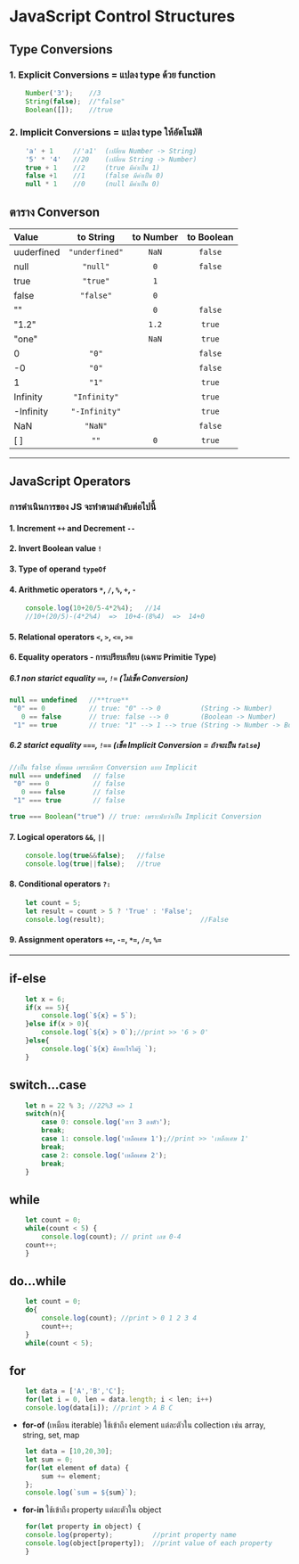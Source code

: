 # JavaScript Control Structures
## Type Conversions
### 1. Explicit Conversions = แปลง type ด้วย function
```JavaScript
    Number('3');    //3
    String(false);  //"false"
    Boolean([]);    //true
```
### 2. Implicit Conversions = แปลง type ให้อัตโนมัติ
```JavaScript
    'a' + 1     //'a1'  (เปลี่ยน Number -> String)
    '5' * '4'   //20    (เปลี่ยน String -> Number)
    true + 1    //2     (true มีค่าเป็น 1)
    false +1    //1     (false มีค่าเป็น 0)
    null * 1    //0     (null มีค่าเป็น 0)
```
## ตาราง Converson
| Value     | to String    | to Number | to Boolean   |
|:----------|:------------:|:---------:|:-----------: |
|uuderfined |`"underfined"`|`NaN`      |`false`       |
|null       |`"null"`      |`0`        |`false`       |
|true       |`"true"`      |`1`        |              |   
|false      |`"false"`     |`0`        |              | 
|""         |              |`0`        |`false`       |
|"1.2"      |              |`1.2`      |`true`        |   
|"one"      |              |`NaN`      |`true`        | 
|0          |`"0"`         |           |`false`       |
|-0         |`"0"`         |           |`false`       |
|1          |`"1"`         |           |`true`        |
|Infinity   |`"Infinity"`  |           |`true`        |
|-Infinity  |`"-Infinity"` |           |`true`        |
|NaN        |`"NaN"`       |           |`false`       |
|[ ]        |`""`          |`0`        |`true`        |
-----
## JavaScript Operators 
### การดำเนินการของ JS จะทำตามลำดับต่อไปนี้
#### 1. Increment `++` and Decrement `--`
#### 2. Invert Boolean value `!`
#### 3. Type of operand `typeOf`
#### 4. Arithmetic operators `*`, `/`, `%`, `+`, `-`
```JavaScript
    console.log(10+20/5-4*2%4);   //14
    //10+(20/5)-(4*2%4)  =>  10+4-(8%4)  =>  14+0           
```
#### 5. Relational operators `<`, `>`, `<=`, `>=`
#### 6. Equality operators - การเปรียบเทียบ (เฉพาะ Primitie Type)
##### 6.1 non starict equality `==`, `!=` (ไม่เช็ค Conversion)
```JavaScript
null == undefined   //**true**
 "0" == 0           // true: "0" --> 0          (String -> Number)
   0 == false       // true: false --> 0        (Boolean -> Number)
 "1" == true        // true: "1" --> 1 --> true (String -> Number -> Boolean)
```
##### 6.2 starict equality `===`, `!==` (เช็ค Implicit Conversion = ถ้าจะเป็น `false`)
```JavaScript
//เป็น false ทั้งหมด เพราะมีการ Conversion แบบ Implicit
null === undefined   // false
 "0" === 0           // false
   0 === false       // false
 "1" === true        // false 

true === Boolean("true") // true: เพราะนับว่าเป็น Implicit Conversion
```
#### 7. Logical operators `&&`, `||`
```JavaScript
    console.log(true&&false);   //false
    console.log(true||false);   //true                 
```
#### 8. Conditional operators `?:`
```JavaScript
    let count = 5;
    let result = count > 5 ? 'True' : 'False';      
    console.log(result);                        //False
```
#### 9. Assignment operators `+=`, `-=`, `*=`, `/=`, `%=`

----
## if-else
```JavaScript
    let x = 6;
    if(x == 5){
        console.log(`${x} = 5`);    
    }else if(x > 0){
        console.log(`${x} > 0`);//print >> '6 > 0'
    }else{
        console.log(`${x} คืออะไรไม่รู้ `);
    }
```
## switch...case
```JavaScript
    let n = 22 % 3; //22%3 => 1
    switch(n){
        case 0: console.log('หาร 3 ลงตัว'); 
        break;
        case 1: console.log('เหลือเศษ 1');//print >> 'เหลือเศษ 1'
        break;
        case 2: console.log('เหลือเศษ 2');
        break;
    }
```
## while
```JavaScript
    let count = 0;
    while(count < 5) {
        console.log(count); // print เลข 0-4
    count++;
    }
```
## do...while
```JavaScript
    let count = 0;
    do{
        console.log(count); //print > 0 1 2 3 4
        count++;
    }
    while(count < 5);
```
## for
```JavaScript
    let data = ['A','B','C'];
    for(let i = 0, len = data.length; i < len; i++)
    console.log(data[i]); //print > A B C
```
* **for-of** (เหมือน iterable) ใช้เข้าถึง element แต่ละตัวใน collection เช่น array, string, set, map
```JavaScript
    let data = [10,20,30];
    let sum = 0;
    for(let element of data) {
        sum += element;
    };
    console.log(`sum = ${sum}`);
```
* **for-in** ใช้เข้าถึง property แต่ละตัวใน object
```JavaScript
    for(let property in object) {
    console.log(property);          //print property name
    console.log(object[property]);  //print value of each property
    }
```
